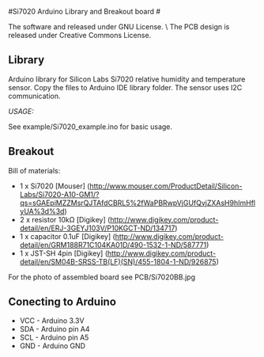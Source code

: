 #Si7020 Arduino Library and Breakout board #

The software and released under GNU License. \\
The PCB design is released under Creative Commons License.

## Library ##

Arduino library for Silicon Labs Si7020 relative humidity and temperature
sensor. Copy the files to Arduino IDE library folder. The sensor uses I2C 
communication. 

*USAGE:*

See example/Si7020\_example.ino for basic usage.

## Breakout ##
Bill of materials:
- 1 x Si7020 [Mouser] (http://www.mouser.com/ProductDetail/Silicon-Labs/Si7020-A10-GM1/?qs=sGAEpiMZZMsrQJTAfdCBRL5%2fWaPBRwpVjGUfQvjZXAsH9hImHflyUA%3d%3d)
- 2 x resistor 10kΩ [Digikey] (http://www.digikey.com/product-detail/en/ERJ-3GEYJ103V/P10KGCT-ND/134717)
- 1 x capacitor 0.1uF [Digikey] (http://www.digikey.com/product-detail/en/GRM188R71C104KA01D/490-1532-1-ND/587771)
- 1 x JST-SH 4pin [Digikey] (http://www.digikey.com/product-detail/en/SM04B-SRSS-TB(LF)(SN)/455-1804-1-ND/926875)

For the photo of assembled board see PCB/Si7020BB.jpg

## Conecting to Arduino ##
- VCC - Arduino 3.3V
- SDA - Arduino pin A4
- SCL - Arduino pin A5
- GND - Arduino GND
